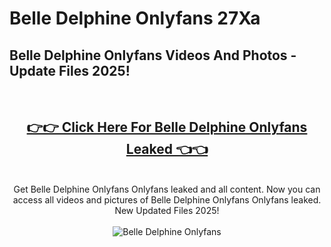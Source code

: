 # Belle Delphine Onlyfans 27Xa

<h2>Belle Delphine Onlyfans Videos And Photos - Update Files 2025!</h2>
<br>
<div align="center">
<h2><a href="https://213.232.235.80/live/video.php?q=belle-delphine-onlyfans" rel="nofollow">👉👉 Click Here For Belle Delphine Onlyfans Leaked 👈👈</a></h2>

<br>
Get Belle Delphine Onlyfans Onlyfans leaked and all content. Now you can access all videos and pictures of Belle Delphine Onlyfans Onlyfans leaked. New Updated Files 2025!
<br>
<br>
<a href="https://213.232.235.80/live/video.php?q=belle-delphine-onlyfans" rel="nofollow" data-target="animated-image.originalLink"><img src="https://i.imgur.com/dJHk4Zq.gif" alt="Belle Delphine Onlyfans" style="max-width: 100%; display: inline-block;" data-target="animated-image.originalImage"></a>
</div>
<br>